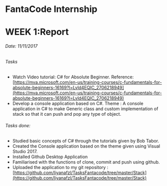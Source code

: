 # FantaCode Internship
# WEEK 1:Report 

###### Date: 11/11/2017
###### Tasks

* Watch Video tutorial: C# for Absolute Beginner.
Reference:  [https://mva.microsoft.com/en-us/training-courses/c-fundamentals-for-absolute-beginners-16169?l=Lvld4EQIC_2706218949](https://mva.microsoft.com/en-us/training-courses/c-fundamentals-for-absolute-beginners-16169?l=Lvld4EQIC_2706218949)
* Develop  a console application based on C#. 
Theme : A console application in C# to make Generic class and custom implementation of stack so that it can push and pop any type of object.
 
 
###### Tasks done:

* Studied basic concepts of C# through the tutorials given by Bob Tabor.
* Created the Console application based on the theme given using Visual Studio 2017.
* Installed Github Desktop Application
* Familiarised with the functions of clone, commit and push using github.
* Uploaded the application to my git repository :
[https://github.com/liyanafzl/TasksFantacode/tree/master/Stack](https://github.com/liyanafzl/TasksFantacode/tree/master/Stack)

